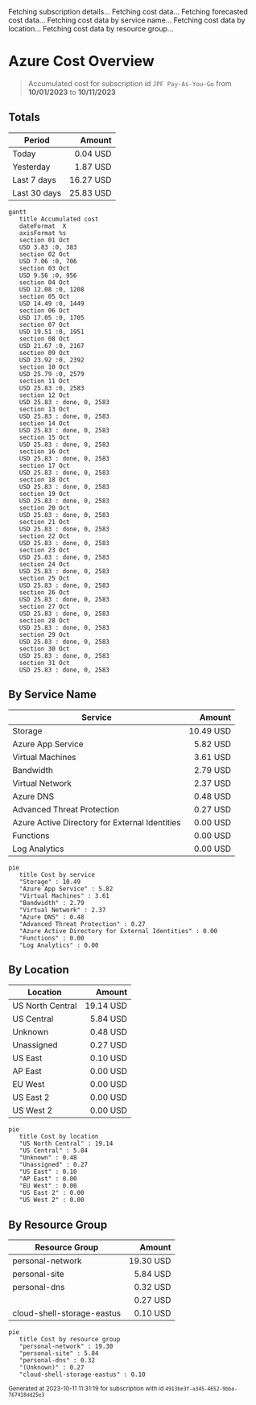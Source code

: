 Fetching subscription details...
Fetching cost data...
Fetching forecasted cost data...
Fetching cost data by service name...
Fetching cost data by location...
Fetching cost data by resource group...
# Azure Cost Overview

> Accumulated cost for subscription id `JPF Pay-As-You-Go` from **10/01/2023** to **10/11/2023**

## Totals

|Period|Amount|
|---|---:|
|Today|0.04 USD|
|Yesterday|1.87 USD|
|Last 7 days|16.27 USD|
|Last 30 days|25.83 USD|

```mermaid
gantt
   title Accumulated cost
   dateFormat  X
   axisFormat %s
   section 01 Oct
   USD 3.83 :0, 383
   section 02 Oct
   USD 7.06 :0, 706
   section 03 Oct
   USD 9.56 :0, 956
   section 04 Oct
   USD 12.08 :0, 1208
   section 05 Oct
   USD 14.49 :0, 1449
   section 06 Oct
   USD 17.05 :0, 1705
   section 07 Oct
   USD 19.51 :0, 1951
   section 08 Oct
   USD 21.67 :0, 2167
   section 09 Oct
   USD 23.92 :0, 2392
   section 10 Oct
   USD 25.79 :0, 2579
   section 11 Oct
   USD 25.83 :0, 2583
   section 12 Oct
   USD 25.83 : done, 0, 2583
   section 13 Oct
   USD 25.83 : done, 0, 2583
   section 14 Oct
   USD 25.83 : done, 0, 2583
   section 15 Oct
   USD 25.83 : done, 0, 2583
   section 16 Oct
   USD 25.83 : done, 0, 2583
   section 17 Oct
   USD 25.83 : done, 0, 2583
   section 18 Oct
   USD 25.83 : done, 0, 2583
   section 19 Oct
   USD 25.83 : done, 0, 2583
   section 20 Oct
   USD 25.83 : done, 0, 2583
   section 21 Oct
   USD 25.83 : done, 0, 2583
   section 22 Oct
   USD 25.83 : done, 0, 2583
   section 23 Oct
   USD 25.83 : done, 0, 2583
   section 24 Oct
   USD 25.83 : done, 0, 2583
   section 25 Oct
   USD 25.83 : done, 0, 2583
   section 26 Oct
   USD 25.83 : done, 0, 2583
   section 27 Oct
   USD 25.83 : done, 0, 2583
   section 28 Oct
   USD 25.83 : done, 0, 2583
   section 29 Oct
   USD 25.83 : done, 0, 2583
   section 30 Oct
   USD 25.83 : done, 0, 2583
   section 31 Oct
   USD 25.83 : done, 0, 2583
```

## By Service Name

|Service|Amount|
|---|---:|
|Storage|10.49 USD|
|Azure App Service|5.82 USD|
|Virtual Machines|3.61 USD|
|Bandwidth|2.79 USD|
|Virtual Network|2.37 USD|
|Azure DNS|0.48 USD|
|Advanced Threat Protection|0.27 USD|
|Azure Active Directory for External Identities|0.00 USD|
|Functions|0.00 USD|
|Log Analytics|0.00 USD|

```mermaid
pie
   title Cost by service
   "Storage" : 10.49
   "Azure App Service" : 5.82
   "Virtual Machines" : 3.61
   "Bandwidth" : 2.79
   "Virtual Network" : 2.37
   "Azure DNS" : 0.48
   "Advanced Threat Protection" : 0.27
   "Azure Active Directory for External Identities" : 0.00
   "Functions" : 0.00
   "Log Analytics" : 0.00
```

## By Location

|Location|Amount|
|---|---:|
|US North Central|19.14 USD|
|US Central|5.84 USD|
|Unknown|0.48 USD|
|Unassigned|0.27 USD|
|US East|0.10 USD|
|AP East|0.00 USD|
|EU West|0.00 USD|
|US East 2|0.00 USD|
|US West 2|0.00 USD|

```mermaid
pie
   title Cost by location
   "US North Central" : 19.14
   "US Central" : 5.84
   "Unknown" : 0.48
   "Unassigned" : 0.27
   "US East" : 0.10
   "AP East" : 0.00
   "EU West" : 0.00
   "US East 2" : 0.00
   "US West 2" : 0.00
```

## By Resource Group

|Resource Group|Amount|
|---|---:|
|personal-network|19.30 USD|
|personal-site|5.84 USD|
|personal-dns|0.32 USD|
||0.27 USD|
|cloud-shell-storage-eastus|0.10 USD|

```mermaid
pie
   title Cost by resource group
   "personal-network" : 19.30
   "personal-site" : 5.84
   "personal-dns" : 0.32
   "(Unknown)" : 0.27
   "cloud-shell-storage-eastus" : 0.10
```

<sup>Generated at 2023-10-11 11:31:19 for subscription with id `4913be3f-a345-4652-9bba-767418dd25e3`</sup>
